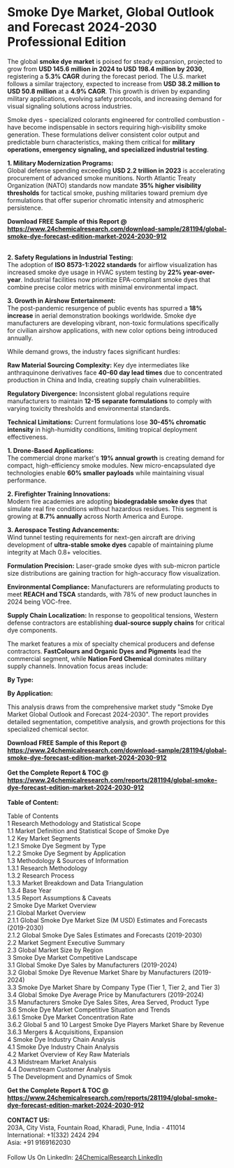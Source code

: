 <h1>Smoke Dye Market, Global Outlook and Forecast 2024-2030 Professional Edition</h1><p>The global <strong>smoke dye market</strong> is poised for steady expansion, projected to grow from <strong>USD 145.6 million in 2024 to USD 198.4 million by 2030</strong>, registering a <strong>5.3% CAGR</strong> during the forecast period. The U.S. market follows a similar trajectory, expected to increase from <strong>USD 38.2 million to USD 50.8 million</strong> at a <strong>4.9% CAGR</strong>. This growth is driven by expanding military applications, evolving safety protocols, and increasing demand for visual signaling solutions across industries.</p><p>Smoke dyes - specialized colorants engineered for controlled combustion - have become indispensable in sectors requiring high-visibility smoke generation. These formulations deliver consistent color output and predictable burn characteristics, making them critical for <strong>military operations, emergency signaling, and specialized industrial testing</strong>.</p><p><strong>1. Military Modernization Programs:</strong><br>
Global defense spending exceeding <strong>USD 2.2 trillion in 2023</strong> is accelerating procurement of advanced smoke munitions. North Atlantic Treaty Organization (NATO) standards now mandate <strong>35% higher visibility thresholds</strong> for tactical smoke, pushing militaries toward premium dye formulations that offer superior chromatic intensity and atmospheric persistence.</p><div><b>Download FREE Sample of this Report @ 
            <a href="https://www.24chemicalresearch.com/download-sample/281194/global-smoke-dye-forecast-edition-market-2024-2030-912">
            https://www.24chemicalresearch.com/download-sample/281194/global-smoke-dye-forecast-edition-market-2024-2030-912</a></b></div><br><p><strong>2. Safety Regulations in Industrial Testing:</strong><br>
The adoption of <strong>ISO 8573-1:2022 standards</strong> for airflow visualization has increased smoke dye usage in HVAC system testing by <strong>22% year-over-year</strong>. Industrial facilities now prioritize EPA-compliant smoke dyes that combine precise color metrics with minimal environmental impact.</p><p><strong>3. Growth in Airshow Entertainment:</strong><br>
The post-pandemic resurgence of public events has spurred a <strong>18% increase</strong> in aerial demonstration bookings worldwide. Smoke dye manufacturers are developing vibrant, non-toxic formulations specifically for civilian airshow applications, with new color options being introduced annually.</p><p>While demand grows, the industry faces significant hurdles:</p><p><strong>Raw Material Sourcing Complexity:</strong> Key dye intermediates like anthraquinone derivatives face <strong>40-60 day lead times</strong> due to concentrated production in China and India, creating supply chain vulnerabilities.</p><p><strong>Regulatory Divergence:</strong> Inconsistent global regulations require manufacturers to maintain <strong>12-15 separate formulations</strong> to comply with varying toxicity thresholds and environmental standards.</p><p><strong>Technical Limitations:</strong> Current formulations lose <strong>30-45% chromatic intensity</strong> in high-humidity conditions, limiting tropical deployment effectiveness.</p><p><strong>1. Drone-Based Applications:</strong><br>
The commercial drone market's <strong>19% annual growth</strong> is creating demand for compact, high-efficiency smoke modules. New micro-encapsulated dye technologies enable <strong>60% smaller payloads</strong> while maintaining visual performance.</p><p><strong>2. Firefighter Training Innovations:</strong><br>
Modern fire academies are adopting <strong>biodegradable smoke dyes</strong> that simulate real fire conditions without hazardous residues. This segment is growing at <strong>8.7% annually</strong> across North America and Europe.</p><p><strong>3. Aerospace Testing Advancements:</strong><br>
Wind tunnel testing requirements for next-gen aircraft are driving development of <strong>ultra-stable smoke dyes</strong> capable of maintaining plume integrity at Mach 0.8+ velocities.</p><p><strong>Formulation Precision:</strong> Laser-grade smoke dyes with sub-micron particle size distributions are gaining traction for high-accuracy flow visualization.</p><p><strong>Environmental Compliance:</strong> Manufacturers are reformulating products to meet <strong>REACH and TSCA</strong> standards, with 78% of new product launches in 2024 being VOC-free.</p><p><strong>Supply Chain Localization:</strong> In response to geopolitical tensions, Western defense contractors are establishing <strong>dual-source supply chains</strong> for critical dye components.</p><p>The market features a mix of specialty chemical producers and defense contractors. <strong>FastColours and Organic Dyes and Pigments</strong> lead the commercial segment, while <strong>Nation Ford Chemical</strong> dominates military supply channels. Innovation focus areas include:</p><p><strong>By Type:</strong></p><p><strong>By Application:</strong></p><p>This analysis draws from the comprehensive market study "Smoke Dye Market Global Outlook and Forecast 2024-2030". The report provides detailed segmentation, competitive analysis, and growth projections for this specialized chemical sector.</p><div><b>Download FREE Sample of this Report @ 
            <a href="https://www.24chemicalresearch.com/download-sample/281194/global-smoke-dye-forecast-edition-market-2024-2030-912">
            https://www.24chemicalresearch.com/download-sample/281194/global-smoke-dye-forecast-edition-market-2024-2030-912</a></b></div><br><div><b>Get the Complete Report & TOC @ 
            <a href="https://www.24chemicalresearch.com/reports/281194/global-smoke-dye-forecast-edition-market-2024-2030-912">
            https://www.24chemicalresearch.com/reports/281194/global-smoke-dye-forecast-edition-market-2024-2030-912</a></b></div><br>
            <b>Table of Content:</b><p>Table of Contents<br />
 1 Research Methodology and Statistical Scope<br />
 1.1 Market Definition and Statistical Scope of Smoke Dye<br />
 1.2 Key Market Segments<br />
 1.2.1 Smoke Dye Segment by Type<br />
 1.2.2 Smoke Dye Segment by Application<br />
 1.3 Methodology & Sources of Information<br />
 1.3.1 Research Methodology<br />
 1.3.2 Research Process<br />
 1.3.3 Market Breakdown and Data Triangulation<br />
 1.3.4 Base Year<br />
 1.3.5 Report Assumptions & Caveats<br />
 2 Smoke Dye Market Overview<br />
 2.1 Global Market Overview<br />
 2.1.1 Global Smoke Dye Market Size (M USD) Estimates and Forecasts (2019-2030)<br />
 2.1.2 Global Smoke Dye Sales Estimates and Forecasts (2019-2030)<br />
 2.2 Market Segment Executive Summary<br />
 2.3 Global Market Size by Region<br />
 3 Smoke Dye Market Competitive Landscape<br />
 3.1 Global Smoke Dye Sales by Manufacturers (2019-2024)<br />
 3.2 Global Smoke Dye Revenue Market Share by Manufacturers (2019-2024)<br />
 3.3 Smoke Dye Market Share by Company Type (Tier 1, Tier 2, and Tier 3)<br />
 3.4 Global Smoke Dye Average Price by Manufacturers (2019-2024)<br />
 3.5 Manufacturers Smoke Dye Sales Sites, Area Served, Product Type<br />
 3.6 Smoke Dye Market Competitive Situation and Trends<br />
 3.6.1 Smoke Dye Market Concentration Rate<br />
 3.6.2 Global 5 and 10 Largest Smoke Dye Players Market Share by Revenue<br />
 3.6.3 Mergers & Acquisitions, Expansion<br />
 4 Smoke Dye Industry Chain Analysis<br />
 4.1 Smoke Dye Industry Chain Analysis<br />
 4.2 Market Overview of Key Raw Materials<br />
 4.3 Midstream Market Analysis<br />
 4.4 Downstream Customer Analysis<br />
 5 The Development and Dynamics of Smok</p><div><b>Get the Complete Report & TOC @ 
            <a href="https://www.24chemicalresearch.com/reports/281194/global-smoke-dye-forecast-edition-market-2024-2030-912">
            https://www.24chemicalresearch.com/reports/281194/global-smoke-dye-forecast-edition-market-2024-2030-912</a></b></div><br><b>CONTACT US:</b><br>
            203A, City Vista, Fountain Road, Kharadi, Pune, India - 411014<br>
            International: +1(332) 2424 294<br>
            Asia: +91 9169162030 <br><br>
            Follow Us On LinkedIn: <a href="https://www.linkedin.com/company/24chemicalresearch/">24ChemicalResearch LinkedIn</a>